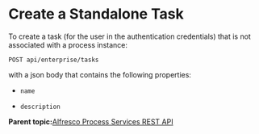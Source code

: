 # Create a Standalone Task

To create a task \(for the user in the authentication credentials\) that is not associated with a process instance:

```
POST api/enterprise/tasks
```

with a json body that contains the following properties:

-   `name`

-   `description`


**Parent topic:**[Alfresco Process Services REST API](../topics/process_services_api.md)

